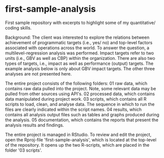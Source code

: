 # first-sample-analysis
First sample repository with excerpts to highlight some of my quantitative/ coding skills.

Background: The client was interested to explore the relations between achievement of programmatic targets (i.e., yes/ no) and 
top-level factors associated with operations across the world. To answer the question, a multilevel-regression analysis 
was performed. Impact targets refer to two units (i.e., GBV as well as CBP) within the organization. There are also two types 
of targets, i.e., impact as well as performance (output) targets. The example analysis below is only about GBV impact targets. 
The other three analyses are not presented here.    

The entire project consists of the following folders:
01 raw data, which contains raw data pulled into the project. Note, some relevant data may be pulled from other sources using API's.
02 processed data, which contains data manipulated during project work. 
03 scripts, which contains all R scripts to load, clean, and analyse data. The sequence in which to run the files are clearly indicated within the script names.
04 results, which contains all analysis output files such as tables and graphs produced during the analysis. 
05 documentation, which contains the reports that present the analysis results and findings.

The entire project is managed in RStudio. To review and edit the project, open the Rproj-file 'first-sample-analysis', which is located at the top-level of the repository. It opens up the two R-scripts, which are placed in the folder '03 scripts'.

 
